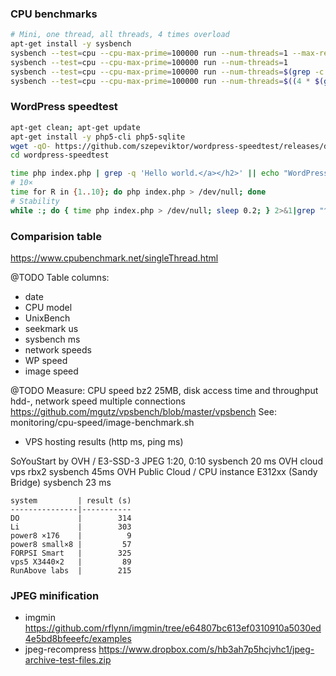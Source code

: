 ### CPU benchmarks

```bash
# Mini, one thread, all threads, 4 times overload
apt-get install -y sysbench
sysbench --test=cpu --cpu-max-prime=100000 run --num-threads=1 --max-requests=100
sysbench --test=cpu --cpu-max-prime=100000 run --num-threads=1
sysbench --test=cpu --cpu-max-prime=100000 run --num-threads=$(grep -c "^processor" /proc/cpuinfo)
sysbench --test=cpu --cpu-max-prime=100000 run --num-threads=$((4 * $(grep -c "^processor" /proc/cpuinfo)))
```

### WordPress speedtest

```bash
apt-get clean; apt-get update
apt-get install -y php5-cli php5-sqlite
wget -qO- https://github.com/szepeviktor/wordpress-speedtest/releases/download/v0.1.2/wordpress-speedtest.tar.gz|tar xzv
cd wordpress-speedtest

time php index.php | grep -q 'Hello world.</a></h2>' || echo "WordPress error." >&2
# 10×
time for R in {1..10}; do php index.php > /dev/null; done
# Stability
while :; do { time php index.php > /dev/null; sleep 0.2; } 2>&1|grep "^real"; done
```

### Comparision table

https://www.cpubenchmark.net/singleThread.html

@TODO Table columns:
- date
- CPU model
- UnixBench
- seekmark us
- sysbench ms
- network speeds
- WP speed
- image speed

@TODO Measure: CPU speed bz2 25MB, disk access time and throughput hdd-, network speed multiple connections
https://github.com/mgutz/vpsbench/blob/master/vpsbench
See: monitoring/cpu-speed/image-benchmark.sh

- VPS hosting results (http ms, ping ms)

SoYouStart by OVH / E3-SSD-3 JPEG 1:20, 0:10 sysbench 20 ms
OVH cloud vps rbx2 sysbench 45ms
OVH Public Cloud / CPU instance E312xx (Sandy Bridge) sysbench 23 ms


```
system         | result (s)
---------------|-----------
DO             |        314
Li             |        303
power8 ×176    |          9
power8 small×8 |         57
FORPSI Smart   |        325
vps5 X3440×2   |         89
RunAbove labs  |        215
```


### JPEG minification

- imgmin https://github.com/rflynn/imgmin/tree/e64807bc613ef0310910a5030ed4e5bd8bfeeefc/examples
- jpeg-recompress https://www.dropbox.com/s/hb3ah7p5hcjvhc1/jpeg-archive-test-files.zip
